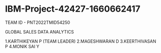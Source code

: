 # IBM-Project-42427-1660662417
TEAM ID - PNT2022TMID54250

GLOBAL SALES DATA ANALYTICS

1.KARTHIKEYAN P (TEAM LEADER)
2.MAGESHWARAN D
3.KEERTHIVASAN P
4.MONIK SAI Y 
